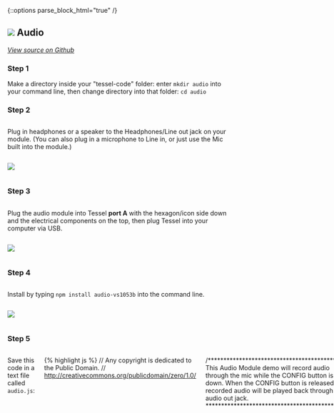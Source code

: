 {::options parse_block_html="true" /}

## <img class="constrain-sm" src="https://s3.amazonaws.com/technicalmachine-assets/fre+assets/modules/audio.png"> Audio

[<i class="fa fa-github"> View source on Github</i>](https://github.com/tessel/audio-vs1053b)

### Step 1

Make a directory inside your "tessel-code" folder: enter `mkdir audio` into your command line, then change directory into that folder: `cd audio`

### Step 2

<div class="row">
<div class="large-6 columns">

Plug in headphones or a speaker to the Headphones/Line out jack on your module. (You can also plug in a microphone to Line in, or just use the Mic built into the module.)

</div>
<div class="large-6 columns">

![](https://s3.amazonaws.com/technicalmachine-assets/fre+assets/modules_special/audio-headphones.jpeg)

</div>
</div>

### Step 3

<div class="row">
<div class="large-6 columns">

Plug the audio module into Tessel **port A** with the hexagon/icon side down and the electrical components on the top, then plug Tessel into your computer via USB.

</div>
<div class="large-6 columns">

![](https://s3.amazonaws.com/technicalmachine-assets/fre+assets/modules_plugged/audio.jpeg)

</div>
</div>

### Step 4

<div class="row">
<div class="large-6 columns">

Install by typing `npm install audio-vs1053b` into the command line.

</div>
<div class="large-6 columns">

![](https://s3.amazonaws.com/technicalmachine-assets/fre+assets/modules_corners/audio.jpg)

</div>
</div>

### Step 5

<div class="row">
<div class="large-12 columns left">

Save this code in a text file called `audio.js`:

{% highlight js %}
// Any copyright is dedicated to the Public Domain.
// http://creativecommons.org/publicdomain/zero/1.0/

/*********************************************
This Audio Module demo will record audio through
the mic while the CONFIG button is held down.
When the CONFIG button is released, the recorded
audio will be played back through the audio
out jack.
*********************************************/

var tessel = require('tessel');
var audio = require('audio-vs1053b').use(tessel.port['A']);

var chunks = [];

// When we get data, push it into our array
audio.on('data', function(data) {
  chunks.push(data);
});

// Wait for the module to connect
audio.on('ready', function() {
  console.log('Hold the config button to record...');
  // When the config button is pressed, start recording
  tessel.button.once('press', startRecording);
});

function startRecording() {
  // Tell the audio module to start recording
  audio.startRecording('voice', function() {
    console.log('Recording...');
    // Once the button is released, stop recording
    tessel.button.once('release', stopRecording);
  });
}

function stopRecording() {
  // Tell the audio module to stop recording
  console.log('stopping the recording...');
  audio.stopRecording(function() {
    console.log('Playing it back...');
    // Concat the data and play it
    audio.play(Buffer.concat(chunks), function(err) {
      // When we're done playing, clear recordings
      chunks = [];
      console.log('Hold the config button to record...');
      // Wait for a button press again
      tessel.button.once('press', startRecording);
    });
  });
}

// If there is an error, report it
audio.on('error', function(err) {
  throw err;
});
{% endhighlight %}

### Step 6

<div class="row">
<div class="large-6 columns">

Locate the config button on Tessel. You'll be holding down this button to record sound.

</div>
<div class="large-6 columns">

![](https://s3.amazonaws.com/technicalmachine-assets/fre+assets/modules_special/config_button.jpg)

</div>
</div>

### Step 7

<div class="row">
<div class="large-6 columns">

In your command line, `tessel run audio.js` When prompted, hold down the config button and speak loudly at the Audio module. When you release the button the recording will be played back to you.  

**Bonus:** Change the code so that recording stops automatically after 5 seconds.  

To see what else you can do with the audio module, see the module docs [here](https://github.com/tessel/audio-vs1053b).

</div>
<div class="large-6 columns">

![](https://s3.amazonaws.com/technicalmachine-assets/fre+assets/gifs/audio.gif)

</div>
</div>

### Step 8

What else can you do with a audio module? Try a [community-created project.](http://tessel.io/projects)

<div class="row">
<div class="large-6 columns left">
<iframe frameborder="0" height="270" scrolling="no" src="http://tessel.hackster.io/davidfekke/tessel-halloween/embed" width="360"></iframe>
</div>

<div class="large-6 columns left">
<iframe frameborder="0" height="270" scrolling="no" src="http://tessel.hackster.io/driesdroesbeke/tessel-notifications/embed" width="360"></iframe>
</div>
</div>

What are you making? [Share your invention!](http://tessel.hackster.io/)

If you run into any issues you can check out the [audio forums](http://forums.tessel.io/category/audio).
